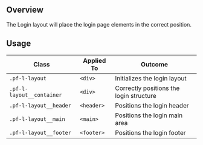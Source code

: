 ## Overview

The Login layout will place the login page elements in the correct position.

## Usage

| Class | Applied To | Outcome |
| -- | -- | -- |
| `.pf-l-layout` | `<div>` |  Initializes the login layout |
| `.pf-l-layout__container` | `<div>` |  Correctly positions the login structure |
| `.pf-l-layout__header` | `<header>` |  Positions the login header |
| `.pf-l-layout__main` | `<main>` |  Positions the login main area |
| `.pf-l-layout__footer` | `<footer>` |  Positions the login footer |